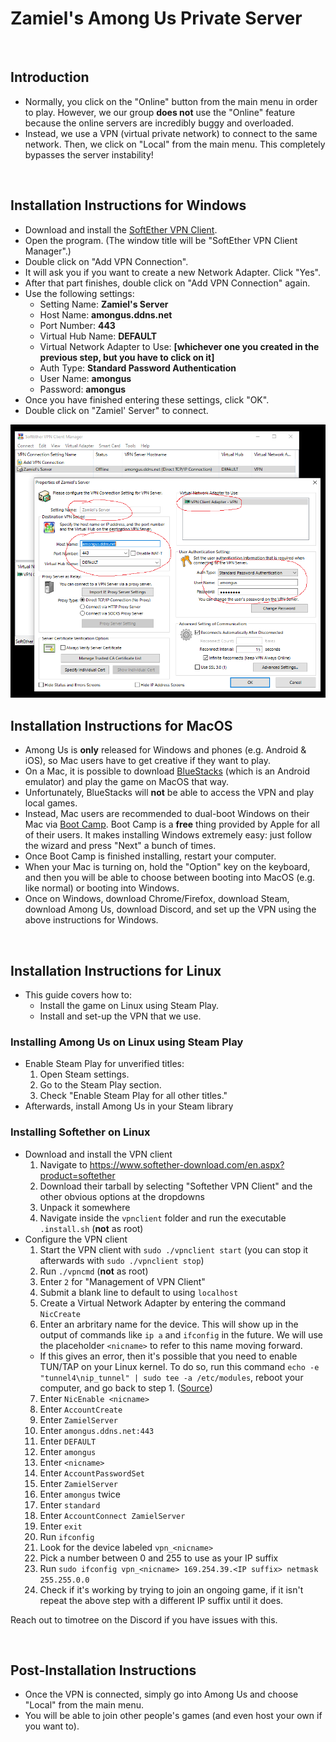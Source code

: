# Zamiel's Among Us Private Server

<br />

## Introduction

- Normally, you click on the "Online" button from the main menu in order to play. However, we our group **does not** use the "Online" feature because the online servers are incredibly buggy and overloaded.
- Instead, we use a VPN (virtual private network) to connect to the same network. Then, we click on "Local" from the main menu. This completely bypasses the server instability!

<br />

## Installation Instructions for Windows

- Download and install the [SoftEther VPN Client](https://github.com/Zamiell/among-us-vpn/raw/master/softether-vpnclient-v4.34-9745-rtm-2020.04.05-windows-x86_x64-intel.exe).
- Open the program. (The window title will be "SoftEther VPN Client Manager".)
- Double click on "Add VPN Connection".
- It will ask you if you want to create a new Network Adapter. Click "Yes".
- After that part finishes, double click on "Add VPN Connection" again.
- Use the following settings:
  - Setting Name: **Zamiel's Server**
  - Host Name: **amongus.ddns.net**
  - Port Number: **443**
  - Virtual Hub Name: **DEFAULT**
  - Virtual Network Adapter to Use: **[whichever one you created in the previous step, but you have to click on it]**
  - Auth Type: **Standard Password Authentication**
  - User Name: **amongus**
  - Password: **amongus**
- Once you have finished entering these settings, click "OK".
- Double click on "Zamiel' Server" to connect.

<img src="https://github.com/Zamiell/among-us-vpn/raw/master/settings.png">

<br />

## Installation Instructions for MacOS

<!--
- You do not have to download anything. Just follow [these instructions](https://www.softether.org/4-docs/2-howto/9.L2TPIPsec_Setup_Guide_for_SoftEther_VPN_Server/5.Mac_OS_X_L2TP_Client_Setup).
- Additional notes:
  - Set the "Service Name" to "Among Us".
  - Set the "Server Address" to "amongus.ddns.net".
  - Set the "Account Name" to "amongus".
  - Set the "Password" to "amongus".
  - Set the "Shared Secret" to "amongus".
  - Do NOT check the box that says "Send all traffic over VPN connection" (or else your internet will not work when connected to the VPN).
-->

- Among Us is **only** released for Windows and phones (e.g. Android & iOS), so Mac users have to get creative if they want to play.
- On a Mac, it is possible to download [BlueStacks](https://www.bluestacks.com/) (which is an Android emulator) and play the game on MacOS that way.
- Unfortunately, BlueStacks will **not** be able to access the VPN and play local games.
- Instead, Mac users are recommended to dual-boot Windows on their Mac via [Boot Camp](https://support.apple.com/boot-camp). Boot Camp is a **free** thing provided by Apple for all of their users. It makes installing Windows extremely easy: just follow the wizard and press "Next" a bunch of times.
- Once Boot Camp is finished installing, restart your computer.
- When your Mac is turning on, hold the "Option" key on the keyboard, and then you will be able to choose between booting into MacOS (e.g. like normal) or booting into Windows.
- Once on Windows, download Chrome/Firefox, download Steam, download Among Us, download Discord, and set up the VPN using the above instructions for Windows.

<br />

## Installation Instructions for Linux

- This guide covers how to:
  - Install the game on Linux using Steam Play.
  - Install and set-up the VPN that we use.

### Installing Among Us on Linux using Steam Play

- Enable Steam Play for unverified titles:
  1. Open Steam settings.
  2. Go to the Steam Play section.
  3. Check "Enable Steam Play for all other titles."
- Afterwards, install Among Us in your Steam library

### Installing Softether on Linux

- Download and install the VPN client
  1. Navigate to https://www.softether-download.com/en.aspx?product=softether
  2. Download their tarball by selecting "Softether VPN Client" and the other obvious options at the dropdowns
  3. Unpack it somewhere
  4. Navigate inside the `vpnclient` folder and run the executable `.install.sh` (**not** as root)
- Configure the VPN client
  1. Start the VPN client with `sudo ./vpnclient start` (you can stop it afterwards with `sudo ./vpnclient stop`)
  2. Run `./vpncmd` (**not** as root)
  3. Enter `2` for "Management of VPN Client"
  4. Submit a blank line to default to using `localhost`
  5. Create a Virtual Network Adapter by entering the command `NicCreate`
  6. Enter an arbritary name for the device. This will show up in the output of commands like `ip a` and `ifconfig` in the future. We will use the placeholder `<nicname>` to refer to this name moving forward.
    - If this gives an error, then it's possible that you need to enable TUN/TAP on your Linux kernel. To do so, run this command `echo -e "tunnel4\nip_tunnel" | sudo tee -a /etc/modules`, reboot your computer, and go back to step 1. ([Source](https://github.com/SoftEtherVPN/SoftEtherVPN/issues/148#issuecomment-352407872))
  7. Enter `NicEnable <nicname>`
  8. Enter `AccountCreate`
  9. Enter `ZamielServer`
  10. Enter `amongus.ddns.net:443`
  11. Enter `DEFAULT`
  12. Enter `amongus`
  13. Enter `<nicname>`
  14. Enter `AccountPasswordSet`
  15. Enter `ZamielServer`
  16. Enter `amongus` twice
  17. Enter `standard`
  18. Enter `AccountConnect ZamielServer`
  19. Enter `exit`
  20. Run `ifconfig`
  21. Look for the device labeled `vpn_<nicname>`
  22. Pick a number between 0 and 255 to use as your IP suffix
  23. Run `sudo ifconfig vpn_<nicname> 169.254.39.<IP suffix> netmask 255.255.0.0`
  24. Check if it's working by trying to join an ongoing game, if it isn't repeat the above step with a different IP suffix until it does.

Reach out to timotree on the Discord if you have issues with this.
  

<br />

## Post-Installation Instructions

- Once the VPN is connected, simply go into Among Us and choose "Local" from the main menu.
- You will be able to join other people's games (and even host your own if you want to).
